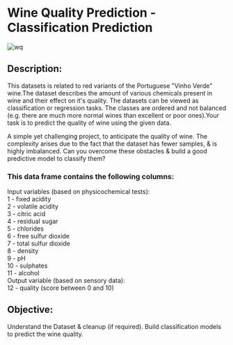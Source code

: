 # Wine Quality Prediction - Classification Prediction

![wq](https://github.com/user-attachments/assets/7bcf9d73-176c-4cd8-9230-607f6ec29a07)

## Description:
This datasets is related to red variants of the Portuguese "Vinho Verde" wine.The dataset describes the amount of various chemicals present in wine and their effect on it's quality. The datasets can be viewed as classification or regression tasks. The classes are ordered and not balanced (e.g. there are much more normal wines than excellent or poor ones).Your task is to predict the quality of wine using the given data.

A simple yet challenging project, to anticipate the quality of wine.
The complexity arises due to the fact that the dataset has fewer samples, & is highly imbalanced.
Can you overcome these obstacles & build a good predictive model to classify them?

### This data frame contains the following columns:

Input variables (based on physicochemical tests):\
1 - fixed acidity\
2 - volatile acidity\
3 - citric acid\
4 - residual sugar\
5 - chlorides\
6 - free sulfur dioxide\
7 - total sulfur dioxide\
8 - density\
9 - pH\
10 - sulphates\
11 - alcohol\
Output variable (based on sensory data):\
12 - quality (score between 0 and 10)

## Objective:
Understand the Dataset & cleanup (if required).
Build classification models to predict the wine quality.
